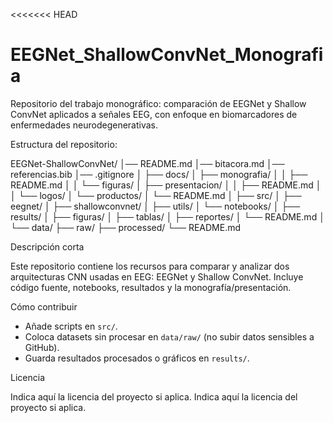 <<<<<<< HEAD
# EEGNet_ShallowConvNet_Monografia

Repositorio del trabajo monográfico: comparación de EEGNet y Shallow ConvNet aplicados a señales EEG, con enfoque en biomarcadores de enfermedades neurodegenerativas.

Estructura del repositorio:

EEGNet-ShallowConvNet/
│── README.md
│── bitacora.md
│── referencias.bib
│── .gitignore
│
├── docs/
│   ├── monografia/
│   │   ├── README.md
│   │   └── figuras/
│   ├── presentacion/
│   │   ├── README.md
    │   │   └── logos/
│   └── productos/
│       └── README.md
│
├── src/
│   ├── eegnet/
│   ├── shallowconvnet/
│   ├── utils/
│   └── notebooks/
│
├── results/
│   ├── figuras/
│   ├── tablas/
│   ├── reportes/
│   └── README.md
│
└── data/
        ├── raw/
        ├── processed/
        └── README.md

Descripción corta

Este repositorio contiene los recursos para comparar y analizar dos arquitecturas CNN usadas en EEG: EEGNet y Shallow ConvNet. Incluye código fuente, notebooks, resultados y la monografía/presentación.

Cómo contribuir

- Añade scripts en `src/`.
- Coloca datasets sin procesar en `data/raw/` (no subir datos sensibles a GitHub).
- Guarda resultados procesados o gráficos en `results/`.

Licencia

Indica aquí la licencia del proyecto si aplica.
Indica aquí la licencia del proyecto si aplica.
